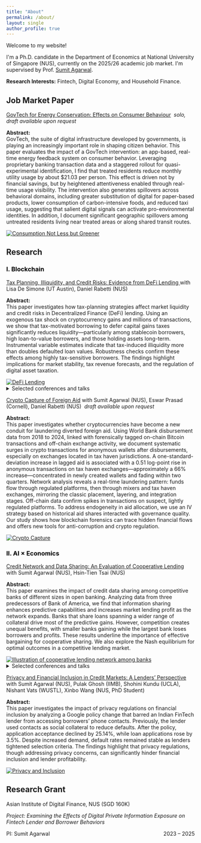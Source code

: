```yaml
---
title: "About"
permalink: /about/
layout: single
author_profile: true
---
```


<p>Welcome to my website!</p>

<p>
  I'm a Ph.D. candidate in the Department of Economics at National University of Singapore (NUS), 
  currently on the 2025/26 academic job market. I'm supervised by 
  Prof. <a href="https://www.ushakrisna.com/" target="_blank" rel="noopener noreferrer">Sumit Agarwal</a>.
</p>

<p class="mb-24"><strong>Research Interests:</strong> Fintech, Digital Economy, and Household Finance.</p>

<h2 class="mb-8">Job Market Paper</h2>

<!-- =============== JMP =============== -->
<section class="paper-entry">
  <div class="paper-row">
    <div class="paper-text">
      <p class="mb-0">
        <a href="#">GovTech for Energy Conservation: Effects on Consumer Behaviour</a>
        <em> &nbsp;solo, draft available upon request</em>
      </p>
      <p class="mt-8">
        <strong>Abstract:</strong><br>
        GovTech, the suite of digital infrastructure developed by governments, is playing an increasingly important role in shaping citizen behavior.
        This paper evaluates the impact of a GovTech intervention: an app-based, real-time energy feedback system on consumer behavior.
        Leveraging proprietary banking transaction data and a staggered rollout for quasi-experimental identification, I find that treated residents reduce monthly utility usage by about $21.03 per person.
        This effect is driven not by financial savings, but by heightened attentiveness enabled through real-time usage visibility.
        The intervention also generates spillovers across behavioral domains, including greater substitution of digital for paper-based products, lower consumption of carbon-intensive foods, and reduced taxi usage, suggesting that salient digital signals can activate pro-environmental identities.
        In addition, I document significant geographic spillovers among untreated residents living near treated areas or along shared transit routes.
      </p>
    </div>
    <div class="paper-img">
      <a href="/images/app.png" target="_blank" rel="noopener noreferrer">
        <img src="/images/app.png" alt="Consumption Not Less but Greener">
      </a>
    </div>
  </div>
</section>

<h2 class="mt-24 mb-8">Research</h2>

<h3 class="mb-8" style="color:#000000;">I. Blockchain</h3>

<!-- =============== 1) DeFi Lending =============== -->
<section class="paper-entry">
  <div class="paper-row">
    <div class="paper-text">
      <p class="mb-0">
        <a href="https://papers.ssrn.com/sol3/papers.cfm?abstract_id=4764605" target="_blank" rel="noopener noreferrer">
          Tax Planning, Illiquidity, and Credit Risks: Evidence from DeFi Lending
        </a>
        with Lisa De Simone (UT Austin), Daniel Rabetti (NUS)
      </p>
      <p class="mt-8">
        <strong>Abstract:</strong><br>
        This paper investigates how tax-planning strategies affect market liquidity and credit risks in Decentralized Finance (DeFi) lending.
        Using an exogenous tax shock on cryptocurrency gains and millions of transactions, we show that tax-motivated borrowing to defer capital gains taxes significantly reduces liquidity—particularly among stablecoin borrowers, high loan-to-value borrowers, and those holding assets long-term.
        Instrumental variable estimates indicate that tax-induced illiquidity more than doubles defaulted loan values.
        Robustness checks confirm these effects among highly tax-sensitive borrowers.
        The findings highlight implications for market stability, tax revenue forecasts, and the regulation of digital asset taxation.
      </p>
    </div>
    <div class="paper-img">
      <a href="/images/blockchain1.png" target="_blank" rel="noopener noreferrer">
        <img src="/images/blockchain1.png" alt="DeFi Lending">
      </a>
    </div>
  </div>

  <details>
    <summary>Selected conferences and talks</summary>
    <p class="mt-8">
      International Monetary Fund (IMF) Workshop in Digital Money and Taxation (2025);  
      Hawai’i Accounting Research Conference (HARC, 2025);  
      Tokenomics Conference (2024);  
      Workshop on the Economics of Technology and Decentralization at Waseda University;  
      National University of Singapore; Cornell–Tsinghua Summer Finance Institute;  
      IESE Barcelona Tax Conference; IC3 Blockchain Camp at Cornell Tech;  
      Finance and Accounting Annual Research Symposium; Research Symposium on Finance and Economics;  
      Bank of Finland; European Systemic Risk Board; Conference in AI and Systemic Risk Analytics;  
      Swiss National Bank Conference on Cryptoassets and Financial Innovation; Euroasia Conference;  
      Hong Kong University Summer Conference; Bank of Japan;  
      FeAT International Conference on Artificial Intelligence; Tsinghua University (SEM and PBC, 2024);  
      Singapore FinTech Festival; 14th Financial Markets and Corporate Governance Conference;  
      AI Global Finance Research Conference (Ho Chi Minh City, 2023).
    </p>
  </details>
</section>

<!-- =============== 2) Crypto Capture =============== -->
<section class="paper-entry">
  <div class="paper-row">
    <div class="paper-text">
      <p class="mb-0">
        <a href="#">Crypto Capture of Foreign Aid</a>
        with Sumit Agarwal (NUS), Eswar Prasad (Cornell), Daniel Rabetti (NUS)
        <em> &nbsp;draft available upon request</em>
      </p>
      <p class="mt-8">
        <strong>Abstract:</strong><br>
        This paper investigates whether cryptocurrencies have become a new conduit for laundering diverted foreign aid.
        Using World Bank disbursement data from 2018 to 2024, linked with forensically tagged on-chain Bitcoin transactions and off-chain exchange activity, we document systematic surges in crypto transactions for anonymous wallets after disbursements, especially on exchanges located in tax haven jurisdictions.
        A one-standard-deviation increase in lagged aid is associated with a 0.51 log-point rise in anonymous transactions on tax haven exchanges—approximately a 66% increase—concentrated in newly created wallets and fading within two quarters.
        Network analysis reveals a real-time laundering pattern: funds flow through regulated platforms, then through mixers and tax haven exchanges, mirroring the classic placement, layering, and integration stages.
        Off-chain data confirm spikes in transactions on suspect, lightly regulated platforms.
        To address endogeneity in aid allocation, we use an IV strategy based on historical aid shares interacted with governance quality.
        Our study shows how blockchain forensics can trace hidden financial flows and offers new tools for anti-corruption and crypto regulation.
      </p>
    </div>
    <div class="paper-img">
      <a href="/images/agg20.png" target="_blank" rel="noopener noreferrer">
        <img src="/images/agg20.png" alt="Crypto Capture">
      </a>
    </div>
  </div>
</section>

<h3 class="mt-24 mb-8" style="color:#000000;">II. AI × Economics</h3>

<!-- =============== 3) Cooperative Lending =============== -->
<section class="paper-entry">
  <div class="paper-row">
    <div class="paper-text">
      <p class="mb-0">
        <a href="https://papers.ssrn.com/sol3/papers.cfm?abstract_id=4463473" target="_blank" rel="noopener noreferrer">
          Credit Network and Data Sharing: An Evaluation of Cooperative Lending
        </a>
        with Sumit Agarwal (NUS), Hsin-Tien Tsai (NUS)
      </p>
      <p class="mt-8">
        <strong>Abstract:</strong><br>
        This paper examines the impact of credit data sharing among competitive banks of different sizes in open banking.
        Analyzing data from three predecessors of Bank of America, we find that information sharing enhances predictive capabilities and increases market lending profit as the network expands.
        Banks that share loans spanning a wider range of collateral drive most of the predictive gains.
        However, competition creates unequal benefits, with smaller banks gaining while the largest bank loses borrowers and profits.
        These results underline the importance of effective bargaining for cooperative sharing.
        We also explore the Nash equilibrium for optimal outcomes in a competitive lending market.
      </p>
    </div>
    <div class="paper-img">
      <a href="/images/bank.png" target="_blank" rel="noopener noreferrer">
        <img src="/images/bank.png" alt="Illustration of cooperative lending network among banks">
      </a>
    </div>
  </div>

  <details>
    <summary>Selected conferences and talks</summary>
    <p class="mt-8">
      29th International Conference on Computing in Economics and Finance (CEF), Nice (2023);
      Asian Meeting of the Econometric Society, Tsinghua University, Beijing (2023)
    </p>
  </details>
</section>

<!-- =============== 4) Privacy & Inclusion =============== -->
<section class="paper-entry">
  <div class="paper-row">
    <div class="paper-text">
      <p class="mb-0">
        <a href="https://drive.google.com/file/d/1QY0Ba49V9RbYpTz1cms9vca-3N3dRO-u/view" target="_blank" rel="noopener noreferrer">
          Privacy and Financial Inclusion in Credit Markets: A Lenders’ Perspective
        </a>
        with Sumit Agarwal (NUS), Pulak Ghosh (IIMB), Shohini Kundu (UCLA), Nishant Vats (WUSTL), Xinbo Wang (NUS, PhD Student)
      </p>
      <p class="mt-8">
        <strong>Abstract:</strong><br>
        This paper investigates the impact of privacy regulations on financial inclusion by analyzing a Google policy change that barred an Indian FinTech lender from accessing borrowers’ phone contacts.
        Previously, the lender used contacts as social collateral to reduce defaults.
        After the policy, application acceptance declined by 25.14%, while loan applications rose by 3.5%.
        Despite increased demand, default rates remained stable as lenders tightened selection criteria.
        The findings highlight that privacy regulations, though addressing privacy concerns, can significantly hinder financial inclusion and lender profitability.
      </p>
    </div>
    <div class="paper-img">
      <a href="/images/india_loan.png" target="_blank" rel="noopener noreferrer">
        <img src="/images/india_loan.png" alt="Privacy and Inclusion">
      </a>
    </div>
  </div>
</section>

<h2 class="section-gap-lg">Research Grant</h2>
<div class="paper-entry">
  <div class="paper-flex">
    <div class="paper-text">
      <p>
        Asian Institute of Digital Finance, NUS (SGD 160K)
      </p>
      <p><em>Project: Examining the Effects of Digital Private Information Exposure on Fintech Lender and Borrower Behaviors</em></p>
      <p class="muted" style="display:flex; justify-content:space-between;">
  <span>PI: Sumit Agarwal</span>
  <span>2023 – 2025</span>
  </p>
    </div>
  </div>
</div>